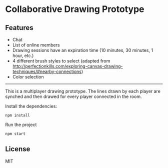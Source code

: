 # Collaborative Drawing Prototype

## Features

- Chat
- List of online members
- Drawing sessions have an expiration time (10 minutes, 30 minutes, 1 hour, etc.)
- 4 different brush styles to select (adapted from http://perfectionkills.com/exploring-canvas-drawing-techniques/#nearby-connections)
- Color selection

---

This is a multiplayer drawing prototype. The lines drawn by each player are synched and then drawed for every player connected in the room.

Install the dependencies:

```
npm install
```

Run the project

```
npm start
```


## License

MIT
